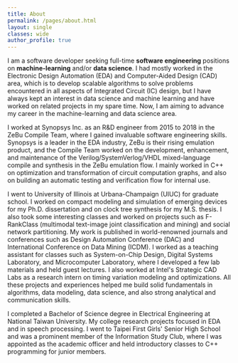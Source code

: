 ```yaml
---
title: About
permalink: /pages/about.html
layout: single
classes: wide
author_profile: true
---
```


I am a software developer seeking full-time **software engineering** positions on **machine-learning** and/or **data science**. I had mostly worked in the Electronic Design Automation (EDA) and Computer-Aided Design (CAD) area, which is to develop scalable algorithms to solve problems encountered in all aspects of Integrated Circuit (IC) design, but I have always kept an interest in data science and machine learning and have worked on related projects in my spare time. Now, I am aiming to advance my career in the machine-learning and data science area.

I worked at Synopsys Inc. as an R&D engineer from 2015 to 2018 in the ZeBu Compile Team, where I gained invaluable software engineering skills. Synopsys is a leader in the EDA industry, ZeBu is their rising emulation product, and the Compile Team worked on the development, enhancement, and maintenance of the Verilog/SystemVerlog/VHDL mixed-language compile and synthesis in the ZeBu emulation flow. I mainly worked in C++ on optimization and transformation of circuit computation graphs, and also on building an automatic testing and verification flow for internal use.

I went to University of Illinois at Urbana-Champaign (UIUC) for graduate school. I worked on compact modeling and simulation of emerging devices for my Ph.D. dissertation and on clock tree synthesis for my M.S. thesis. I also took some interesting classes and worked on projects such as F-RankClass (multimodal text-image joint classification and mining) and social network partitioning. My work is published in world-renowned journals and conferences such as Design Automation Conference (DAC) and International Conference on Data Mining (ICDM). I worked as a teaching assistant for classes such as System-on-Chip Design, Digital Systems Laboratory, and Microcomputer Laboratory, where I developed a few lab materials and held guest lectures. I also worked at Intel's Strategic CAD Labs as a research intern on timing variation modeling and optimizations. All these projects and experiences helped me build solid fundamentals in algorithms, data modeling, data science, and also strong analytical and communication skills.

I completed a Bachelor of Science degree in Electrical Engineering at National Taiwan University. My college research projects focused in EDA and in speech processing. I went to Taipei First Girls' Senior High School and was a prominent member of the Information Study Club, where I was appointed as the academic officer and held introductory classes to C++ programming for junior members. 